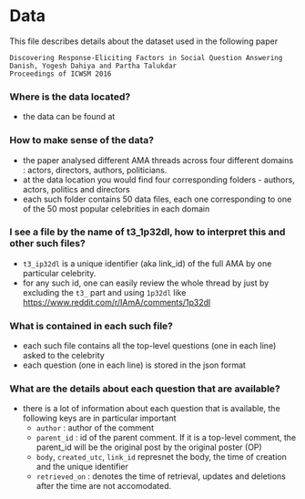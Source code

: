 Data
====


This file describes details about the dataset used in the following paper
	
	Discovering Response-Eliciting Factors in Social Question Answering
	Danish, Yogesh Dahiya and Partha Talukdar
	Proceedings of ICWSM 2016


### Where is the data located?
- the data can be found at 

### How to make sense of the data?
- the paper analysed different AMA threads across four different domains : actors, directors, authors, politicians.
- at the data location you would find four corresponding folders - authors, actors, politics and directors
- each such folder contains 50 data files, each one corresponding to one of the 50 most popular celebrities in each domain


### I see a file by the name of t3_1p32dl, how to interpret this and other such files?
- ```t3_ip32dl``` is a unique identifier (aka link_id) of the full AMA by one particular celebrity. 
- for any such id, one can easily review the whole thread by just by excluding the ```t3_``` part and using ```1p32dl``` like https://www.reddit.com/r/IAmA/comments/1p32dl


### What is contained in each such file?
- each such file contains all the top-level questions (one in each line) asked to the celebrity
- each question (one in each line) is stored in the json format


### What are the details about each question that are available?
- there is a lot of information about each question that is available, the following keys are in particular important
	- ```author``` : author of the comment
	- ```parent_id``` : id of the parent comment. If it is a top-level comment, the parent_id will be the original post by the original poster (OP)
	- ```body```, ```created_utc```, ```link_id``` represnet the body, the time of creation and the unique identifier
	- ```retrieved_on``` : denotes the time of retrieval, updates and deletions after the time are not accomodated. 
